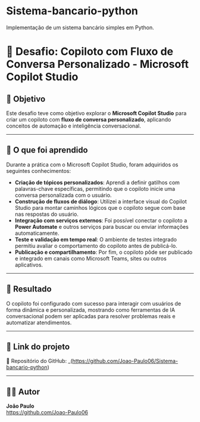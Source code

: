 # Sistema-bancario-python
Implementação de um sistema bancário simples em Python.

# 🤖 Desafio: Copiloto com Fluxo de Conversa Personalizado - Microsoft Copilot Studio

## 📌 Objetivo

Este desafio teve como objetivo explorar o **Microsoft Copilot Studio** para criar um copiloto com **fluxo de conversa personalizado**, aplicando conceitos de automação e inteligência conversacional.

---

## 🧠 O que foi aprendido

Durante a prática com o Microsoft Copilot Studio, foram adquiridos os seguintes conhecimentos:

- **Criação de tópicos personalizados**: Aprendi a definir gatilhos com palavras-chave específicas, permitindo que o copiloto inicie uma conversa personalizada com o usuário.
- **Construção de fluxos de diálogo**: Utilizei a interface visual do Copilot Studio para montar caminhos lógicos que o copiloto segue com base nas respostas do usuário.
- **Integração com serviços externos**: Foi possível conectar o copiloto a **Power Automate** e outros serviços para buscar ou enviar informações automaticamente.
- **Teste e validação em tempo real**: O ambiente de testes integrado permitiu avaliar o comportamento do copiloto antes de publicá-lo.
- **Publicação e compartilhamento**: Por fim, o copiloto pôde ser publicado e integrado em canais como Microsoft Teams, sites ou outros aplicativos.

---

## 🚀 Resultado

O copiloto foi configurado com sucesso para interagir com usuários de forma dinâmica e personalizada, mostrando como ferramentas de IA conversacional podem ser aplicadas para resolver problemas reais e automatizar atendimentos.

---

## 🔗 Link do projeto

📂 Repositório do GitHub: _(https://github.com/Joao-Paulo06/Sistema-bancario-python)

---

## 👨‍💻 Autor

**João Paulo**  
https://github.com/Joao-Paulo06

